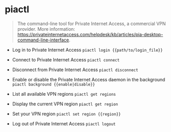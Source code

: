 # piactl
> The command-line tool for Private Internet Access, a commercial VPN provider.
> More information: <https://privateinternetaccess.com/helpdesk/kb/articles/pia-desktop-command-line-interface>.

- Log in to Private Internet Access
`piactl login {{path/to/login_file}}`

- Connect to Private Internet Access
`piactl connect`

- Disconnect from Private Internet Access
`piactl disconnect`

- Enable or disable the Private Internet Access daemon in the background
`piactl background {{enable|disable}}`

- List all available VPN regions
`piactl get regions`

- Display the current VPN region
`piactl get region`

- Set your VPN region
`piactl set region {{region}}`

- Log out of Private Internet Access
`piactl logout`
